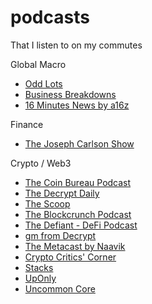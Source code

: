 # podcasts
That I listen to on my commutes

Global Macro
- [Odd Lots](https://open.spotify.com/show/1te7oSFyRVekxMBJUSethH)
- [Business Breakdowns](https://open.spotify.com/show/417NPBWqtMbDU0FlWZTRDC)
- [16 Minutes News by a16z](https://open.spotify.com/show/1jY2nqO17zUN5xEf31GiBb)

Finance
- [The Joseph Carlson Show](https://open.spotify.com/show/08uB7ZId488wu15zhieDLM)

Crypto / Web3
- [The Coin Bureau Podcast](https://open.spotify.com/show/41TtLE0AKsokP5XBbSoLwe)
- [The Decrypt Daily](https://open.spotify.com/show/5fttBnmchEjxtlPFwPXcwL)
- [The Scoop](https://open.spotify.com/show/7qwrgTJ5CYDXAaVILNZuEd)
- [The Blockcrunch Podcast](https://open.spotify.com/show/09k4pnFm6WokaszuoeZ6yf)
- [The Defiant - DeFi Podcast](https://open.spotify.com/show/1dYQYB5WxUqmypXXkFuac0)
- [gm from Decrypt](https://open.spotify.com/show/3CliWJbKlZg3RLZBE3JcqJ)
- [The Metacast by Naavik](https://open.spotify.com/show/5mkaaxf5LCesU0SxMYZz9V)
- [Crypto Critics' Corner](https://open.spotify.com/show/3AOBjDQWlzzVOtk1MGYgT4)
- [Stacks](https://open.spotify.com/show/7v3JVAhRtnWOgT319NFD0A)
- [UpOnly](https://open.spotify.com/show/5E8JGuJEfKXi3p9vH0Vjz4)
- [Uncommon Core](https://open.spotify.com/show/3vuV292Him90EjQ5YL4XIw)
